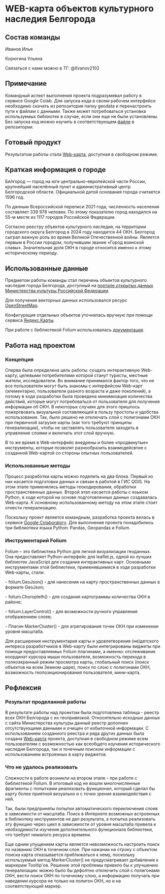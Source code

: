 <h1>WEB-карта объектов культурного наследия Белгорода</h1>
<h2> Состав команды </h2>
  
<p>Иванов Илья</p>
<p>Корюгина Ульяна</p>
<p>Связаться с нами можно в ТГ: @IIvanov2102</p>

<h2> Примечание </h2>

<p> Командный аспект выполнения проекта подразумевал работу в сервисе Google Colab. Для запуска кода в своем рабочем интерфейсе необходимо скачать из репозитория папку geodata и перенастроить пути к файлам с данными. Также может потребоваться установка используемых библиотек в случае, если они еще не были установлены. Без запуска код можно изучить в соответствующем <a href="https://github.com/Eli-trevi/OKN_Belgorod/blob/main/BelGor_OKN.ipynb">файле</a> в репозитории.</p>

<h2> Готовый продукт </h2>
  
<p> Результатом работы стала <a href="https://eli-trevi.github.io/OKN_Belgorod/">Web-карта</a>, доступная в свободном режиме.</p>
  
<h2> Краткая информация о городе </h2>

<p>Бе́лгород — город на юге центрально-европейской части России, крупнейший населённый пункт и административный центр Белгородской области. Официальной датой основания города считается 1596 год.</p>
<p>По данным Всероссийской переписи 2021 года, численность населения составляет 339 978 человек. По этому показателю город находился на 55-м месте из 1117 городов Российской Федерации.</p>
<p>Согласно реестру объектов культурного наследия, на территории городского округа Белгород в 2024 году находится 44 ОКН. Белгород сыграл важную роль во время Великой Отечественной войны. Является первым в России городом, получившим звание «Город воинской славы». Значительная доля ОКН в городе относится именно к этому историческому периоду.</p>

<h2> Использованные данные </h2>

<p>Предметом работы команды стал перечень объектов культурного наследия города Белгорода, доступный на <a href="https://opendata.mkrf.ru/opendata/7705851331-egrkn/">портале открытых данных Министерства культуры Российской Федерации</a>.</p>
<p>Для получения векторных данных использовался ресурс <a href="https://www.openstreetmap.org/relation/7790937">OpenStreetMap</a>.</p>
<p>Конфигурация отдельных объектов уточнялась вручную при помощи сервиса <a href="https://yandex.ru/maps/geo/belgorod/53057412/?ll=36.583553%2C50.585990&z=12.25">Яндекс.Карты</a>.</p>
<p>При работе с библиотекой Folium использовалась <a href="https://python-visualization.github.io/folium/latest/user_guide/plugins.html">документация</a>.</p>
<h2> Работа над проектом </h2>

<h3> Концепция </h3>

<p>Сперва была определена цель работы: создать интерактивную Web-карту, целевыми потребителями которой станут туристы, местные жители, исследователи. Во внимание принимался фактор того, что не все пользователи могут быть знакомы с интерфейсом Web-карт (элементарно, пользователи разного возраста и даже поколений), а потому в ходе разработки была проведена минимизация количества действий, которые могут потребоваться от пользователя для получения информации об ОКН. В некоторых случаях для этого пришлось пожертвовать визуальной составляющей в пользу простоты и удобства использования. Так, было решено не отключать слой с полигонами ОКН при первичной загрузке карты (как того требуют принципы генерализации), чтобы не заставлять пользователя заходить в управление слоями и включать этот слой вручную.</p>
<p>В то же время в Web-интерфейс внедрены и более «продвинутые» инструменты, которые позволят разнообразить взаимодейсвтие с созданной Web-картой со стороны опытных пользователей.</p>

<h3> Использованные методы </h3>

<p>Процесс разработки карты можно поделить на два блока. Первый из них касается подготовки данных и связан в работой в ГИС QGIS. На этом этапе применялись методы геокодирования, обработки пространственных данных. Второй этап касается работы с языком Python, в ходе которой на основе подготовленных данных создавалась Web-карта. К основному использованному методу на этом этапе стоит отнести генерализацию.</p>

<p>Поскольку проект является командным, разработка проекта велась в сервисе <a href="https://colab.google/">Google Colaboratory</a>. Для выполнения проекта понадобились три библиотеки языка Python: Pandas, Geopandas и Folium.</p>

<h3> Инструментарий Folium </h3>

<p>Folium – это библиотека Python для легкой визуализации геоданных. Она предоставляет Python-интерфейс для leaflet.js, одной из лучших библиотек JavaScript для создания интерактивных карт. Основными инструментами этой библиотеки, применявшимися в ходе разработки Web-карты, стали:</p> 
<p>- folium.GeoJson() - для нанесения на карту пространственных данных в формате GeoJson;</p> 
<p>- folium.Choropleth() - для создания картограммы количества ОКН в районе;</p>
<p>- folium.LayerControl() - для возможности ручного управления отображением слоев;</p>
<p>- Плагин MarkerCluster() - для агрегирования точек ОКН при изменении уровня масштаба.</p>
<p>Для расширения инструментария карты и удовлетворения (не)детского интереса разработчиков в Web-карту были интегрированы виджеты при помощи предоставляемых Folium плагинами, а именно: отслеживание координат курсора мыши пользователя, возможность перехода в полноэкранный режим просмотра карты, глобальный поиск (поиск объектов на всем Земном шаре), поиск по слою с полигонами ОКН, возможность геопозиционирования пользователя, мини-карта.</p>

<h2> Рефлексия </h2>

<h3> Результат проделанной работы </h3>

<p>В результате работы над проектом была подготовлена таблица - реестр всех ОКН Белгорода с их геопривязкой. Относительно исходных данных с сайта Министерства культуры данный реестр дополнен отсутствующими данными и очищен от избыточной информации. С использованием созданного реестра и ряда других данных была создана <a href="https://eli-trevi.github.io/OKN_Belgorod/">Web-карта</a> проекта, доступная в свободном режиме всем пользователям с возможностью как всеобщего изучения исторического наследия Белгорода, так и точечным поиском информации с использованием встроенных в карту виджетов.</p>

<h3> Что не удалось реализовать </h3>

<p>Сложности в работе возникли на втором этапе - при работе с библиотекой Folium. В итоговый код не вошли многочисленные фрагменты с попытками реализовать функционал, который сделал бы карту более приятной визуально и с точки зрения взаимодействия с ней.</p>

<p>Так, были предприняты попытки автоматического переключения слоев в зависимости от масштаба. Поиск в Интернете возможных встроенных в библиотеку инструментов не дал результата, а попытка реализовать эту функцию через цикл в зависимости от уровня масштаба привела к необходимости изучения дополнительного функционала библиотеки, что требует немалого ресурса времени.</p>
<p>Еще одним упущением карты является невозможность настроить поиск по названию ОКН в точечном слое. При нажании на строку с объектом поиска карта отказывается приближаться к нему, поскольку используемый метод MarkerCluster() не предусматривает добавление к маркерам Tooltip'ов. Решение этой проблемы привело бы к улучшению генерализации: можно было бы дефолтно отключить слой с полигонами ОКН, вести поиск ОКН по точечному слою, а информацию получать при наведении курсора не только на полигон ОКН, но и на соответствующий маркер.</p>
   
   






